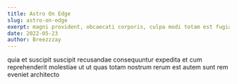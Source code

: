```yaml
---
title: Astro On Edge
slug: astro-on-edge
exerpt: magni provident, obcaecati corporis, culpa modi totam est fugiat illum dicta accusantium aliquam! Aperiam, pariatur.
date: 2022-05-23
author: Breezzzay
---
```

quia et suscipit suscipit recusandae consequuntur expedita et cum reprehenderit molestiae ut ut quas totam nostrum rerum est autem sunt rem eveniet architecto
